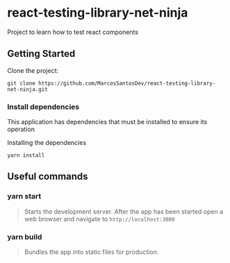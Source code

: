 # react-testing-library-net-ninja

Project to learn how to test react components

## Getting Started

Clone the project:

```
git clone https://github.com/MarcosSantosDev/react-testing-library-net-ninja.git
```

### Install dependencies

This application has dependencies that must be installed to ensure its operation

Installing the dependencies

```
yarn install
```

## Useful commands

### yarn start
> Starts the development server.
After the app has been started open a web browser and navigate to `http://localhost:3000`

### yarn build
> Bundles the app into static files for production.

